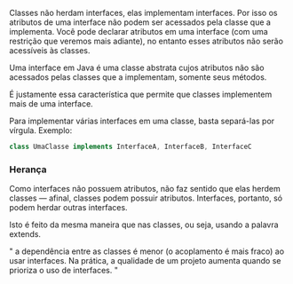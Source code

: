 Classes não herdam interfaces, elas implementam interfaces. Por isso os atributos de uma interface não podem ser acessados pela classe que a implementa. Você pode declarar atributos em uma interface (com uma restrição que veremos mais adiante), no entanto esses atributos não serão acessíveis às classes.

Uma interface em Java é uma classe abstrata cujos atributos não são acessados pelas classes que a implementam, somente seus métodos.

É justamente essa característica que permite que classes implementem mais de uma interface.



Para implementar várias interfaces em uma classe, basta separá-las por vírgula. Exemplo:

```java
class UmaClasse implements InterfaceA, InterfaceB, InterfaceC
```

### Herança

Como interfaces não possuem atributos, não faz sentido que elas herdem classes — afinal, classes podem possuir atributos. Interfaces, portanto, só podem herdar outras interfaces.

Isto é feito da mesma maneira que nas classes, ou seja, usando a palavra extends.


" a dependência entre as classes é menor (o acoplamento é mais fraco) ao usar interfaces. Na prática, a qualidade de um projeto aumenta quando se prioriza o uso de interfaces. "
